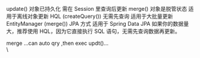 


update()	对象已持久化	需在 Session 里查询后更新
merge()	对象是脱管状态	适用于离线对象更新
HQL (createQuery())	无需先查询	适用于大批量更新
EntityManager (merge())	JPA 方式	适用于 Spring Data JPA
如果你的数据量大，推荐使用 HQL，因为它直接执行 SQL 语句，无需先查询数据再更新。



merge  ...can auto qry ,then exec updt()...
\
\